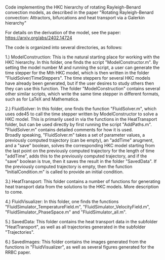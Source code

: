 Code implementing the HKC hierarchy of rotating Rayleigh-Benard convection models, as described in the paper 
"Rotating Rayleigh-Benard convection: Attractors, bifurcations and heat transport via a Galerkin hierarchy"

For details on the derivation of the model, see the paper: https://arxiv.org/abs/2402.14724

The code is organized into several directories, as follows:

1.) ModelConstruction: This is the natural starting place for working with the HKC hierarchy.  In this folder,
                       one finds the script "ModelConstructor.m".  By setting the model number M and running 
                       the script, a user can generate the time stepper for the Mth HKC model, which is then
                       written in the folder "FluidSolver/TimeSteppers".  The time steppers for several HKC
                       models have already been generated, but if the user desires to study others then they
                       can use this function.  The folder "ModelConstruction" contains several other similar
                       scripts, which write the same time stepper in different formats, such as for LaTeX and
                       Mathematica.
                       
2.) FluidSolver: In this folder, one finds the function "FluidSolver.m", which uses ode45 to call the time 
                 stepper written by ModelConstructor to solve a HKC model.  This is primarily used in via 
                 the functions in the HeatTransport folder, but can be used directly by first running the
                 script "AddPaths.m".  "FluidSolver.m" contains detailed comments for how it is used.  
                 Broadly speaking, "FluidSolver.m" takes a set of parameter values, a previously computed 
                 trajectory (can be empty), an "addTime" arugment, and a "save" boolean, solves the 
                 corresponding HKC model starting from the last point on the previously computed trajectory
                 for the length of time "addTime", adds this to the previously computed trajectory, and if
                 the "save" boolean is true, then it saves the result in the folder "SavedData".  If the
                 previously computed trajectory is empty, then the function "InitialCondition.m" is called
                 to provide an initial condition.

3.) HeatTransport: This folder contains a number of functions for generating heat transport data from the
                   solutions to the HKC models.  More description to come.

4.) FluidVisualizer: In this folder, one finds the functions "FluidSimulator_TemperatureField.m",
                     "FluidSimulator_VelocityField.m", "FluidSimulator_PhaseSpace.m" and
                     "FluidSimulator_all.m".  

5.) SavedData: This folder contains the heat transport data in the subfolder "HeatTransport", as well as
               all trajectories generated in the subfolder "Trajectories".  

6.) SavedImages: This folder contains the images generated from the functions in "FluidVisualizer", as well
                 as several figures generated for the RRBC paper.
